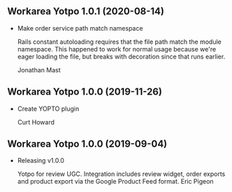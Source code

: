 Workarea Yotpo 1.0.1 (2020-08-14)
--------------------------------------------------------------------------------

*   Make order service path match namespace

    Rails constant autoloading requires that the file path match the module
    namespace. This happened to work for normal usage because we're eager
    loading the file, but breaks with decoration since that runs earlier.

    Jonathan Mast



Workarea Yotpo 1.0.0 (2019-11-26)
--------------------------------------------------------------------------------

*   Create YOPTO plugin

    Curt Howard



Workarea Yotpo 1.0.0 (2019-09-04)
--------------------------------------------------------------------------------

*   Releasing v1.0.0

    Yotpo for review UGC. Integration includes review widget, order exports and
    product export via the Google Product Feed format.
    Eric Pigeon



